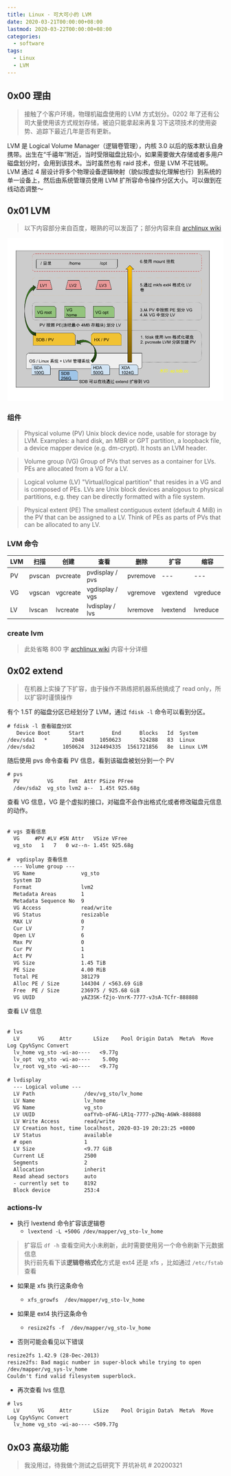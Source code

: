 ```yaml
---
title: Linux - 可大可小的 LVM
date: 2020-03-21T00:00:00+08:00
lastmod: 2020-03-22T00:00:00+08:00
categories:
  - software
tags:
  - Linux
  - LVM
---
```

## 0x00 理由

> 接触了个客户环境，物理机磁盘使用的 LVM 方式划分。0202 年了还有公司大量使用该方式规划存储，被迫只能拿起来再复习下这项技术的使用姿势、追踪下最近几年是否有更新。

LVM 是 Logical Volume Manager（逻辑卷管理），内核 3.0 以后的版本默认自身携带。出生在“千禧年”附近，当时受限磁盘比较小，如果需要做大存储或者多用户磁盘划分时，会用到该技术。当时虽然也有 raid 技术，但是 LVM 不花钱啊。  
LVM 通过 4 层设计将多个物理设备逻辑映射（貌似按虚拟化理解也行）到系统的单一设备上，然后由系统管理员使用 LVM 扩所容命令操作分区大小。可以做到在线动态调整～  

## 0x01 LVM

> 以下内容部分来自百度，眼熟的可以发函了；部分内容来自 [archlinux wiki](https://wiki.archlinux.org/index.php/LVM)

![LVM 数据流程图](./LVM.png)

### 组件

> Physical volume (PV)
> Unix block device node, usable for storage by LVM. Examples: a hard disk, an MBR or GPT partition, a loopback file, a device mapper device (e.g. dm-crypt). It hosts an LVM header.

> Volume group (VG)
> Group of PVs that serves as a container for LVs. PEs are allocated from a VG for a LV.

> Logical volume (LV)
> "Virtual/logical partition" that resides in a VG and is composed of PEs. LVs are Unix block devices analogous to physical partitions, e.g. they can be directly formatted with a file system.

> Physical extent (PE)
> The smallest contiguous extent (default 4 MiB) in the PV that can be assigned to a LV. Think of PEs as parts of PVs that can be allocated to any LV.

### LVM 命令

LVM|扫描|创建|查看|删除|扩容|缩容
---|---|---|---|---|---|---
PV|pvscan|pvcreate|pvdisplay / pvs |pvremove|---| --- |
VG|vgscan|vgcreate|vgdisplay / vgs |vgremove|vgextend|vgreduce
LV|lvscan|lvcreate|lvdisplay / lvs |lvremove|lvextend|lvreduce

### create lvm

> 此处省略 800 字
> [archlinux wiki](https://wiki.archlinux.org/index.php/LVM) 内容十分详细

## 0x02 extend

> 在机器上实操了下扩容，由于操作不熟练把机器系统搞成了 read only，所以扩容时谨慎操作

有个 1.5T 的磁盘分区已经划分了 LVM，通过 `fdisk -l` 命令可以看到分区。

```shell
# fdisk -l 查看磁盘分区
   Device Boot      Start         End      Blocks   Id  System
/dev/sda1   *        2048     1050623      524288   83  Linux
/dev/sda2         1050624  3124494335  1561721856   8e  Linux LVM
```

随后使用 pvs 命令查看 PV 信息，看到该磁盘被划分到一个 PV

```shell
# pvs
  PV         VG     Fmt  Attr PSize PFree
  /dev/sda2  vg_sto lvm2 a--  1.45t 925.68g
```

查看 VG 信息，VG 是个虚拟的接口，对磁盘不会作出格式化或者修改磁盘元信息的动作。

```shell

# vgs 查看信息
  VG     #PV #LV #SN Attr   VSize VFree
  vg_sto   1   7   0 wz--n- 1.45t 925.68g

#  vgdisplay 查看信息
  --- Volume group ---
  VG Name               vg_sto
  System ID
  Format                lvm2
  Metadata Areas        1
  Metadata Sequence No  9
  VG Access             read/write
  VG Status             resizable
  MAX LV                0
  Cur LV                7
  Open LV               6
  Max PV                0
  Cur PV                1
  Act PV                1
  VG Size               1.45 TiB
  PE Size               4.00 MiB
  Total PE              381279
  Alloc PE / Size       144304 / <563.69 GiB
  Free  PE / Size       236975 / 925.68 GiB
  VG UUID               yAZ3SK-fZjo-VnrK-7777-v3sA-TCfr-888888
```

查看 LV 信息

```shell

# lvs
  LV      VG     Attr       LSize    Pool Origin Data%  Meta%  Move Log Cpy%Sync Convert
  lv_home vg_sto -wi-ao----   <9.77g
  lv_opt  vg_sto -wi-ao----    5.00g
  lv_root vg_sto -wi-ao----   <9.77g

# lvdisplay
  --- Logical volume ---
  LV Path                /dev/vg_sto/lv_home
  LV Name                lv_home
  VG Name                vg_sto
  LV UUID                oafYvb-oFAG-LR1q-7777-pZNq-A6Wk-888888
  LV Write Access        read/write
  LV Creation host, time localhost, 2020-03-19 20:23:25 +0800
  LV Status              available
  # open                 1
  LV Size                <9.77 GiB
  Current LE             2500
  Segments               2
  Allocation             inherit
  Read ahead sectors     auto
  - currently set to     8192
  Block device           253:4
```

### actions-lv

- 执行 lvextend 命令扩容该逻辑卷  
  - `lvextend -L +500G /dev/mapper/vg_sto-lv_home`

> 扩容后 `df -h` 查看空间大小未刷新，此时需要使用另一个命令刷新下元数据信息  
> 执行前先看下该**逻辑卷格式化**方式是 ext4 还是 xfs ，比如通过 `/etc/fstab` 查看  

- 如果是 xfs 执行这条命令

  - `xfs_growfs  /dev/mapper/vg_sto-lv_home`

- 如果是 ext4 执行这条命令

  - `resize2fs -f  /dev/mapper/vg_sto-lv_home`

- 否则可能会看见以下错误

```shell
resize2fs 1.42.9 (28-Dec-2013)
resize2fs: Bad magic number in super-block while trying to open /dev/mapper/vg_sys-lv_home
Couldn't find valid filesystem superblock.
```

- 再次查看 lvs 信息

```shell
# lvs
  LV      VG     Attr       LSize    Pool Origin Data%  Meta%  Move Log Cpy%Sync Convert
  lv_home vg_sto -wi-ao---- <509.77g
```

## 0x03 高级功能

> 我没用过，待我做个测试之后研究下
> 开坑补坑 # 20200321
